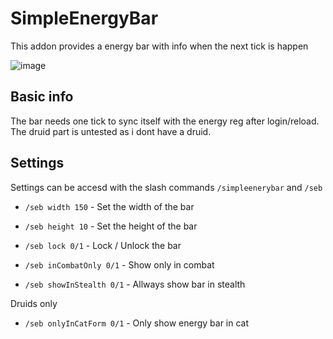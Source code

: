 # SimpleEnergyBar

This addon provides a energy bar with info when the next tick is happen

![image](https://drive.google.com/uc?export=view&id=1Y-LQ4kOQjTKJ5doW1rV8a7EH_008yGwk)

## Basic info

The bar needs one tick to sync itself with the energy reg after login/reload.
The druid part is untested as i dont have a druid.

## Settings

Settings can be accesd with the slash commands `/simpleenerybar` and `/seb`

* `/seb width 150` - Set the width of the bar

* `/seb height 10` - Set the height of the bar

* `/seb lock 0/1` - Lock / Unlock the bar

* `/seb inCombatOnly 0/1` - Show only in combat

* `/seb showInStealth 0/1` - Allways show bar in stealth

Druids only

* `/seb onlyInCatForm 0/1` - Only show energy bar in cat
